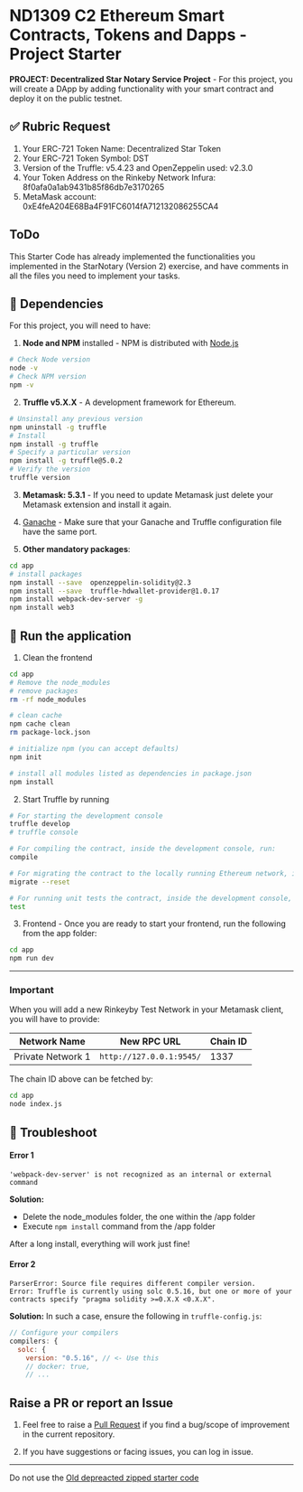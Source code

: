# ND1309 C2 Ethereum Smart Contracts, Tokens and Dapps - Project Starter 

**PROJECT: Decentralized Star Notary Service Project** - For this project, you will create a DApp by adding functionality with your smart contract and deploy it on the public testnet.

## ✅ Rubric Request

1. Your ERC-721 Token Name: Decentralized Star Token
2. Your ERC-721 Token Symbol: DST
3. Version of the Truffle: v5.4.23 and OpenZeppelin used: v2.3.0 
4. Your Token Address on the Rinkeby Network Infura: 8f0afa0a1ab9431b85f86db7e3170265 
5. MetaMask account: 0xE4feA204E68Ba4F91FC6014fA712132086255CA4

## ToDo
This Starter Code has already implemented the functionalities you implemented in the StarNotary (Version 2) exercise, and have comments in all the files you need to implement your tasks.

## 🚦 Dependencies
For this project, you will need to have:

1. **Node and NPM** installed - NPM is distributed with [Node.js](https://www.npmjs.com/get-npm)

```bash
# Check Node version
node -v
# Check NPM version
npm -v
```

2. **Truffle v5.X.X** - A development framework for Ethereum. 

```bash
# Unsinstall any previous version
npm uninstall -g truffle
# Install
npm install -g truffle
# Specify a particular version
npm install -g truffle@5.0.2
# Verify the version
truffle version
```
3. **Metamask: 5.3.1** - If you need to update Metamask just delete your Metamask extension and install it again.


4. [Ganache](https://www.trufflesuite.com/ganache) - Make sure that your Ganache and Truffle configuration file have the same port.


5. **Other mandatory packages**:

```bash
cd app
# install packages
npm install --save  openzeppelin-solidity@2.3
npm install --save  truffle-hdwallet-provider@1.0.17
npm install webpack-dev-server -g
npm install web3
```

## 🚀 Run the application

1. Clean the frontend 

```bash
cd app
# Remove the node_modules  
# remove packages
rm -rf node_modules

# clean cache
npm cache clean
rm package-lock.json

# initialize npm (you can accept defaults)
npm init

# install all modules listed as dependencies in package.json
npm install
```

2. Start Truffle by running
```bash
# For starting the development console
truffle develop
# truffle console

# For compiling the contract, inside the development console, run:
compile

# For migrating the contract to the locally running Ethereum network, inside the development console
migrate --reset

# For running unit tests the contract, inside the development console, run:
test
```

3. Frontend - Once you are ready to start your frontend, run the following from the app folder:
```bash
cd app
npm run dev
```

---

### Important

When you will add a new Rinkeyby Test Network in your Metamask client, you will have to provide:

| Network Name | New RPC URL | Chain ID |
|---|---|---|
|Private Network 1|`http://127.0.0.1:9545/`|1337 |

The chain ID above can be fetched by:
```bash
cd app
node index.js
```

## 🤔 Troubleshoot

#### Error 1 
```
'webpack-dev-server' is not recognized as an internal or external command
```
**Solution:**
- Delete the node_modules folder, the one within the /app folder
- Execute `npm install` command from the /app folder

After a long install, everything will work just fine!


#### Error 2
```
ParserError: Source file requires different compiler version. 
Error: Truffle is currently using solc 0.5.16, but one or more of your contracts specify "pragma solidity >=0.X.X <0.X.X".
```
**Solution:** In such a case, ensure the following in `truffle-config.js`:
```js
// Configure your compilers  
compilers: {    
  solc: {      
    version: "0.5.16", // <- Use this        
    // docker: true,
    // ...
```

## Raise a PR or report an Issue
1. Feel free to raise a [Pull Request](https://github.com/udacity/nd1309-p2-Decentralized-Star-Notary-Service-Starter-Code/pulls) if you find a bug/scope of improvement in the current repository. 

2. If you have suggestions or facing issues, you can log in issue. 

---

Do not use the [Old depreacted zipped starter code](https://s3.amazonaws.com/video.udacity-data.com/topher/2019/January/5c51c4c0_project-5-starter-code/project-5-starter-code.zip)
